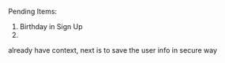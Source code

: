 Pending Items:

1. Birthday in Sign Up
2.

already have context, next is to save the user info in secure way
